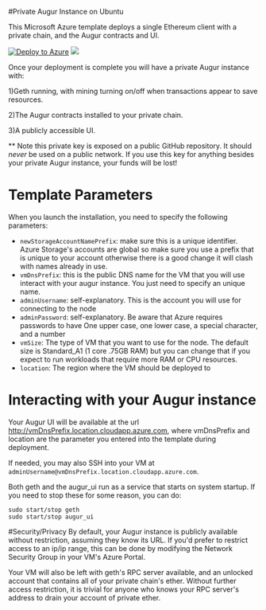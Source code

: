 #Private Augur Instance on Ubuntu

This Microsoft Azure template deploys a single Ethereum client with a private chain, and the Augur contracts and UI.

[![Deploy to Azure](http://azuredeploy.net/deploybutton.png)](https://portal.azure.com#create/Microsoft.Template/uri/https%3A%2F%2Fraw.githubusercontent.com%2Fkevinday%2Fazure-quickstart-templates%2Fmaster%2Faugur-on-ubuntu%2Fazuredeploy.json)
<a href="http://armviz.io/#/?load=https%3A%2F%2Fraw.githubusercontent.com%2Fkevinday%2Fazure-quickstart-templates%2Fmaster%2Faugur-on-ubuntu%2Fazuredeploy.json" target="_blank">
    <img src="http://armviz.io/visualizebutton.png"/>
</a>

Once your deployment is complete you will have a private Augur instance with:

1)Geth running, with mining turning on/off when transactions appear to save resources.

2)The Augur contracts installed to your private chain.

3)A publicly accessible UI.

** Note this private key is exposed on a public GitHub repository. It should _never_ be used on a public network. If you use this key for anything besides your private Augur instance, your funds will be lost!

# Template Parameters
When you launch the installation, you need to specify the following parameters:
* `newStorageAccountNamePrefix`: make sure this is a unique identifier. Azure Storage's accounts are global so make sure you use a prefix that is unique to your account otherwise there is a good change it will clash with names already in use.
* `vmDnsPrefix`: this is the public DNS name for the VM that you will use interact with your augur instance. You just need to specify an unique name.
* `adminUsername`: self-explanatory. This is the account you will use for connecting to the node
* `adminPassword`: self-explanatory. Be aware that Azure requires passwords to have One upper case, one lower case, a special character, and a number
* `vmSize`: The type of VM that you want to use for the node. The default size is Standard_A1 (1 core .75GB RAM) but you can change that if you expect to run workloads that require more RAM or CPU resources.
* `location`: The region where the VM should be deployed to


# Interacting with your Augur instance
Your Augur UI will be available at the url http://vmDnsPrefix.location.cloudapp.azure.com, where vmDnsPrefix and location are the parameter you entered into the template during deployment.

If needed, you may also SSH into your VM at `adminUsername@vmDnsPrefix.location.cloudapp.azure.com`.

Both geth and the augur_ui run as a service that starts on system startup. If you need to stop these for some reason, you can do:

```
sudo start/stop geth
sudo start/stop augur_ui
```

#Security/Privacy
By default, your Augur instance is publicly available without restriction, assuming they know its URL. If you'd prefer to restrict access to an ip/ip range, this can be done by modifying the Network Security Group in your VM's Azure Portal.

Your VM will also be left with geth's RPC server available, and an unlocked account that contains all of your private chain's ether. Without further access restriction, it is trivial for anyone who knows your RPC server's address to drain your account of private ether.

